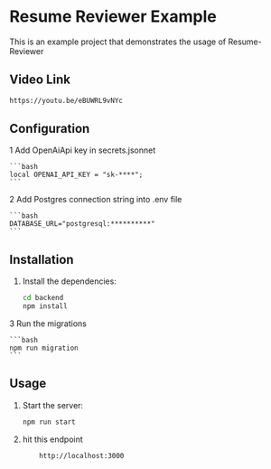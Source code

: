 # Resume Reviewer Example

This is an example project that demonstrates the usage of Resume-Reviewer

## Video Link

```bash
https://youtu.be/eBUWRL9vNYc
```

## Configuration

1 Add OpenAiApi key in secrets.jsonnet

    ```bash
    local OPENAI_API_KEY = "sk-****";
    ```

2 Add Postgres connection string into .env file

    ```bash
    DATABASE_URL="postgresql:**********"
    ```

## Installation

1. Install the dependencies:

   ```bash
   cd backend
   npm install
   ```

3 Run the migrations

    ```bash
    npm run migration
    ```

## Usage

1. Start the server:

   ```bash
   npm run start
   ```

2. hit this endpoint

   ```bash
       http://localhost:3000
   ```
